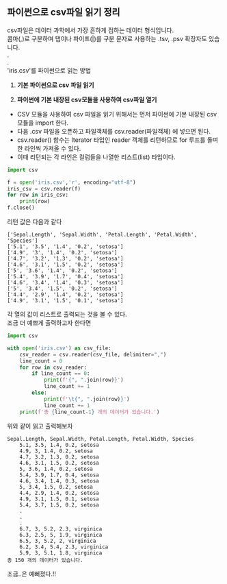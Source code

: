 ## 파이썬으로 csv파일 읽기 정리
csv파일은 데이터 과학에서 가장 흔하게 접하는 데이터 형식입니다.  
콤마(,)로 구분하며 탭이나 파이프(|)를 구분 문자로 사용하는 .tsv, .psv 확장자도 있습니다.  
.  
.  
'iris.csv'를 파이썬으로 읽는 방법
1. **기본 파이썬으로 csv 파일 읽기**

2. **파이썬에 기본 내장된 csv모듈을 사용하여 csv파일 열기** 
* CSV 모듈을 사용하여 csv 파일을 읽기 위해서는 먼저 파이썬에 기본 내장된 csv 모듈을 import 한다. 
* 다음 .csv 파일을 오픈하고 파일객체를 csv.reader(파일객체) 에 넣으면 된다. 
* csv.reader() 함수는 Iterator 타입인 reader 객체를 리턴하므로 for 루프를 돌며 한 라인씩 가져올 수 있다. 
* 이때 리턴되는 각 라인은 컬럼들을 나열한 리스트(list) 타입이다.

```python
import csv

f = open('iris.csv','r', encoding="utf-8")
iris_csv = csv.reader(f)
for row in iris_csv:
    print(row)
f.close()
```
리턴 값은 다음과 같다
```
['Sepal.Length', 'Sepal.Width', 'Petal.Length', 'Petal.Width', 'Species']
['5.1', '3.5', '1.4', '0.2', 'setosa']
['4.9', '3', '1.4', '0.2', 'setosa']
['4.7', '3.2', '1.3', '0.2', 'setosa']
['4.6', '3.1', '1.5', '0.2', 'setosa']
['5', '3.6', '1.4', '0.2', 'setosa']
['5.4', '3.9', '1.7', '0.4', 'setosa']
['4.6', '3.4', '1.4', '0.3', 'setosa']
['5', '3.4', '1.5', '0.2', 'setosa']
['4.4', '2.9', '1.4', '0.2', 'setosa']
['4.9', '3.1', '1.5', '0.1', 'setosa']
```
각 열의 값이 리스트로 출력되는 것을 볼 수 있다.  
조금 더 예쁘게 출력하고자 한다면  
```python
import csv

with open('iris.csv') as csv_file:
    csv_reader = csv.reader(csv_file, delimiter=",")
    line_count = 0
    for row in csv_reader:
        if line_count == 0:
            print(f'{", ".join(row)}')
            line_count += 1
        else:
            print(f'\t{", ".join(row)}')
            line_count += 1
    print(f'총 {line_count-1} 개의 데이터가 있습니다.')
```
위와 같이 읽고 출력해보자  
```
Sepal.Length, Sepal.Width, Petal.Length, Petal.Width, Species
	5.1, 3.5, 1.4, 0.2, setosa
	4.9, 3, 1.4, 0.2, setosa
	4.7, 3.2, 1.3, 0.2, setosa
	4.6, 3.1, 1.5, 0.2, setosa
	5, 3.6, 1.4, 0.2, setosa
	5.4, 3.9, 1.7, 0.4, setosa
	4.6, 3.4, 1.4, 0.3, setosa
	5, 3.4, 1.5, 0.2, setosa
	4.4, 2.9, 1.4, 0.2, setosa
	4.9, 3.1, 1.5, 0.1, setosa
	5.4, 3.7, 1.5, 0.2, setosa
	.
	.
	.
	6.7, 3, 5.2, 2.3, virginica
	6.3, 2.5, 5, 1.9, virginica
	6.5, 3, 5.2, 2, virginica
	6.2, 3.4, 5.4, 2.3, virginica
	5.9, 3, 5.1, 1.8, virginica
총 150 개의 데이터가 있습니다.
```
조금..은 예뻐졌다.!!
